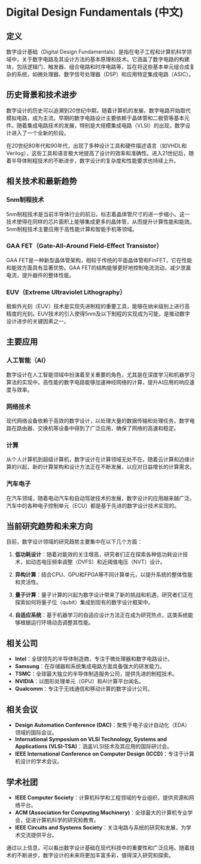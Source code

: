 # Digital Design Fundamentals (中文)

## 定义

数字设计基础（Digital Design Fundamentals）是指在电子工程和计算机科学领域中，关于数字电路及其设计方法的基本原理和技术。它涵盖了数字电路的构建块，包括逻辑门、触发器、组合电路和时序电路等，旨在将这些基本单元组合成复杂的系统，如微处理器、数字信号处理器（DSP）和应用特定集成电路（ASIC）。

## 历史背景和技术进步

数字设计的历史可以追溯到20世纪中期，随着计算机的发展，数字电路开始取代模拟电路，成为主流。早期的数字电路设计主要依赖于晶体管和二极管等基本元件。随着集成电路技术的发展，特别是大规模集成电路（VLSI）的出现，数字设计进入了一个全新的阶段。

在20世纪80年代和90年代，出现了多种设计工具和硬件描述语言（如VHDL和Verilog），这些工具和语言极大地提高了设计的效率和准确性。进入21世纪后，随着半导体制程技术的不断进步，数字设计的复杂度和性能要求也持续上升。

## 相关技术和最新趋势

### 5nm制程技术

5nm制程技术是当前半导体行业的前沿，标志着晶体管尺寸的进一步缩小。这一技术使得在同样的芯片面积上能够集成更多的晶体管，从而提升计算性能和能效。5nm制程技术主要应用于高性能计算和智能手机等领域。

### GAA FET（Gate-All-Around Field-Effect Transistor）

GAA FET是一种新型晶体管架构，相较于传统的平面晶体管和FinFET，它在性能和能效方面具有显著优势。GAA FET的结构能够更好地控制电流流动，减少泄漏电流，提升器件的整体性能。

### EUV（Extreme Ultraviolet Lithography）

极紫外光刻（EUV）技术是实现先进制程的重要工具，能够在纳米级别上进行高精度的光刻。EUV技术的引入使得5nm及以下制程的实现成为可能，是推动数字设计进步的关键因素之一。

## 主要应用

### 人工智能（AI）

数字设计在人工智能领域中扮演着至关重要的角色，尤其是在深度学习和机器学习算法的实现中。高性能的数字电路能够加速神经网络的计算，提升AI应用的响应速度与效率。

### 网络技术

现代网络设备依赖于高效的数字设计，以处理大量的数据传输和处理任务。数字电路在路由器、交换机等设备中得到了广泛应用，确保了网络的高速和稳定。

### 计算

从个人计算机到超级计算机，数字设计在计算领域无处不在。随着云计算和边缘计算的兴起，新的计算架构和设计方法正在不断发展，以应对日益增长的计算需求。

### 汽车电子

在汽车领域，随着电动汽车和自动驾驶技术的发展，数字设计的应用越来越广泛。汽车中的各种电子控制单元（ECU）都是基于先进的数字设计技术实现的。

## 当前研究趋势和未来方向

目前，数字设计领域的研究趋势主要集中在以下几个方面：

1. **低功耗设计**：随着对能效的关注增高，研究者们正在探索各种低功耗设计技术，如动态电压频率调整（DVFS）和近阈值电压（NVT）设计。
   
2. **异构计算**：结合CPU、GPU和FPGA等不同计算单元，以提升系统的整体性能和灵活性。
   
3. **量子计算**：量子计算的兴起为数字设计带来了新的挑战和机遇，研究者们正在探索如何将量子位（qubit）集成到现有的数字设计框架中。

4. **自适应系统**：基于机器学习的自适应设计方法正在成为研究热点，这类系统能够根据运行环境动态调整其性能。

## 相关公司

- **Intel**：全球领先的半导体制造商，专注于微处理器和数字电路设计。
- **Samsung**：在存储器和系统集成电路方面具备强大的研发能力。
- **TSMC**：全球最大独立的半导体制造服务公司，提供先进的制程技术。
- **NVIDIA**：以图形处理单元（GPU）和AI计算平台闻名。
- **Qualcomm**：专注于无线通信和移动计算的数字设计公司。

## 相关会议

- **Design Automation Conference (DAC)**：聚焦于电子设计自动化（EDA）领域的国际会议。
- **International Symposium on VLSI Technology, Systems and Applications (VLSI-TSA)**：涵盖VLSI技术及其应用的国际研讨会。
- **IEEE International Conference on Computer Design (ICCD)**：专注于计算机设计的学术会议。

## 学术社团

- **IEEE Computer Society**：计算机科学和工程领域的专业组织，提供资源和网络平台。
- **ACM (Association for Computing Machinery)**：全球最大的计算机专业学会，促进计算机科学的研究和教育。
- **IEEE Circuits and Systems Society**：关注电路与系统的研究和发展，为学术交流提供平台。 

通过以上信息，可以看出数字设计基础在现代科技中的重要性和广泛应用。随着技术的不断进步，数字设计的未来将更加丰富多彩，值得深入研究和探索。